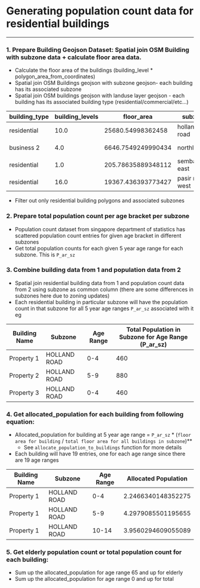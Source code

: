 # Generating population count data for residential buildings

---

### 1. **Prepare Building Geojson Dataset: Spatial join OSM Building with subzone data + calculate floor area data.**
- Calculate the floor area of the buildings (building_level * polygon_area_from_coordinates)
- Spatial join OSM Buildings geojson with subzone geojson- each building has its associated subzone
- Spatial join OSM buildings geojson with landuse layer geojson - each building has its associated building type (residential/commercial/etc...)

| **building_type** | **building_levels** | **floor_area**       | **subzone**        | **geometry**          |
|--------------------|---------------------|-----------------------|---------------------|------------------------|
| residential        | 10.0               | 25680.54998362458     | holland road       | polygon coordinates    |
| business 2         | 4.0                | 6646.7549249990434    | northland          | polygon coordinates    |
| residential        | 1.0                | 205.78635889348112    | sembawang east     | polygon coordinates    |
| residential        | 16.0               | 19367.436393773427    | pasir ris west     | polygon coordinates    |

- Filter out only residential building polygons and associated subzones
### 2. **Prepare total population count per age bracket per subzone**
- Population count dataset from singapore department of statistics has scattered population count entries for given age bracket in different subzones
- Get total population counts for each given 5 year age range for each subzone. This is `P_ar_sz`
### 3. **Combine building data from 1 and population data from 2**
- Spatial join residential building data from 1 and population count data from 2 using subzone as common column (there are some differences in subzones here due to zoning updates)
- Each residential building in particular subzone will have the population count in that subzone for all 5 year age ranges `P_ar_sz` associated with it
eg

| **Building Name** | **Subzone**      | **Age Range** | **Total Population in Subzone for Age Range (P_ar_sz)** |
|--------------------|------------------|---------------|--------------------------------------------------------|
| Property 1         | HOLLAND ROAD    | 0-4           | 460                                                    |
| Property 2         | HOLLAND ROAD    | 5-9           | 880                                                    |
| Property 3         | HOLLAND ROAD    | 0-4           | 460                                                    |


### 4. **Get allocated_population for each building from following equation:**
- Allocated_population for building at 5 year age range = `P_ar_sz` * (`floor area for building` / `total floor area for all buildings in subzone`)**
    - See `allocate_population_to_buildings` function for more details
- Each building will have 19 entries, one for each age range since there are 19 age ranges

| **Building Name** | **Subzone**      | **Age Range** | **Allocated Population**       |
|--------------------|------------------|---------------|---------------------------------|
| Property 1         | HOLLAND ROAD    | 0-4           | 2.2466340148352275             |
| Property 1         | HOLLAND ROAD    | 5-9           | 4.2979085501195655             |
| Property 1         | HOLLAND ROAD    | 10-14         | 3.9560294609055089             |


### 5. **Get elderly population count or total population count for each building:**
- Sum up the allocated_population for age range 65 and up for elderly
- Sum up the allocated_population for age range 0 and up for total

